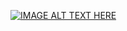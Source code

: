 [![IMAGE ALT TEXT HERE](https://img.youtube.com/vi/xusQKNFgU3E&ab/0.jpg)](https://www.youtube.com/watch?v=xusQKNFgU3E&ab)
